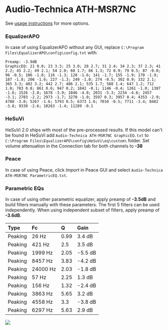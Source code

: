 # Audio-Technica ATH-MSR7NC
See [usage instructions](https://github.com/jaakkopasanen/AutoEq#usage) for more options.

### EqualizerAPO
In case of using EqualizerAPO without any GUI, replace `C:\Program Files\EqualizerAPO\config\config.txt`
with:
```
Preamp: -3.9dB
GraphicEQ: 21 0.0; 23 3.3; 25 3.0; 28 2.7; 31 2.4; 34 2.3; 37 2.3; 41 2.2; 45 2.2; 49 2.1; 54 2.0; 60 1.7; 66 1.3; 72 0.9; 79 0.5; 87 -0.0; 96 -0.5; 106 -1.0; 116 -1.3; 128 -1.6; 141 -1.7; 155 -1.9; 170 -1.9; 187 -1.8; 206 -1.6; 227 -1.3; 249 -1.0; 274 -0.5; 302 0.9; 332 2.1; 365 3.3; 402 3.2; 442 2.7; 486 2.1; 535 1.7; 588 1.4; 647 1.2; 712 1.0; 783 0.8; 861 0.6; 947 0.2; 1042 -0.1; 1146 -0.4; 1261 -1.0; 1387 -1.6; 1526 -2.8; 1678 -3.9; 1846 -4.8; 2031 -5.3; 2234 -4.6; 2457 -3.1; 2703 -2.2; 2973 -1.7; 3270 -1.0; 3597 0.3; 3957 0.4; 4353 -2.9; 4788 -3.0; 5267 -1.6; 5793 0.5; 6373 1.6; 7010 -0.5; 7711 -3.4; 8482 -3.8; 9330 -2.6; 10263 -1.4; 11289 -0.1
```

### HeSuVi
HeSuVi 2.0 ships with most of the pre-processed results. If this model can't be found in HeSuVi add
`Audio-Technica ATH-MSR7NC GraphicEQ.txt` to `C:\Program Files\EqualizerAPO\config\HeSuVi\eq\custom\` folder.
Set volume attenuation in the Connection tab for both channels to **-38**

### Peace
In case of using Peace, click *Import* in Peace GUI and select `Audio-Technica ATH-MSR7NC ParametricEQ.txt`.

### Parametric EQs
In case of using other parametric equalizer, apply preamp of **-3.5dB** and build filters manually
with these parameters. The first 5 filters can be used independently.
When using independent subset of filters, apply preamp of **-3.6dB**.

| Type    | Fc       |    Q | Gain    |
|:--------|:---------|:-----|:--------|
| Peaking | 26 Hz    | 0.99 | 3.4 dB  |
| Peaking | 421 Hz   | 2.5  | 3.5 dB  |
| Peaking | 1999 Hz  | 2.05 | -5.5 dB |
| Peaking | 8457 Hz  | 3.83 | -4.2 dB |
| Peaking | 24000 Hz | 2.03 | -1.8 dB |
| Peaking | 57 Hz    | 2.25 | 1.3 dB  |
| Peaking | 156 Hz   | 1.32 | -2.4 dB |
| Peaking | 3863 Hz  | 5.65 | 3.2 dB  |
| Peaking | 4558 Hz  | 3.3  | -3.8 dB |
| Peaking | 6297 Hz  | 5.63 | 2.9 dB  |

![](https://raw.githubusercontent.com/jaakkopasanen/AutoEq/master/results/rtings/avg/Audio-Technica%20ATH-MSR7NC/Audio-Technica%20ATH-MSR7NC.png)